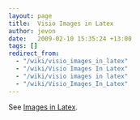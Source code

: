 ```yaml
---
layout: page
title:  Visio Images in Latex
author: jevon
date:   2009-02-10 15:35:24 +13:00
tags: []
redirect_from:
  - "/wiki/visio_images_in_latex"
  - "/wiki/Visio Images In Latex"
  - "/wiki/visio images in latex"
  - "/wiki/Visio_Images_In_Latex"
---
```


See [Images in Latex](images-in-Latex.md).
